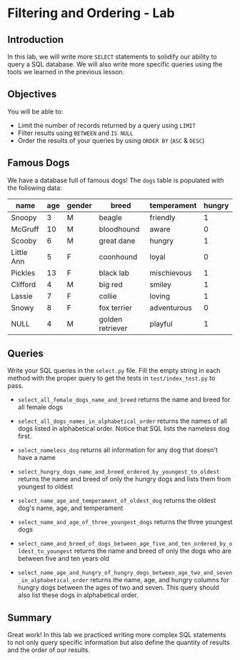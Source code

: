 
# Filtering and Ordering - Lab

## Introduction
In this lab, we will write more `SELECT` statements to solidify our ability to query a SQL database.  We will also write more specific queries using the tools we learned in the previous lesson.

## Objectives
You will be able to:
* Limit the number of records returned by a query using `LIMIT`
* Filter results using `BETWEEN` and `IS NULL`
* Order the results of your queries by using `ORDER BY` (`ASC` & `DESC`)

## Famous Dogs

We have a database full of famous dogs!  The `dogs` table is populated with the following data:

|name      |age    |gender |breed           |temperament|hungry |
|----------|-------|-------|----------------|-----------|-------|
|Snoopy    |3      |M      |beagle          |friendly   |1      |
|McGruff   |10     |M      |bloodhound      |aware      |0      |
|Scooby    |6      |M      |great dane      |hungry     |1      |
|Little Ann|5      |F      |coonhound       |loyal      |0      |
|Pickles   |13     |F      |black lab       |mischievous|1      |
|Clifford  |4      |M      |big red         |smiley     |1      |
|Lassie    |7      |F      |collie          |loving     |1      |
|Snowy     |8      |F      |fox terrier     |adventurous|0      |
|NULL      |4      |M      |golden retriever|playful    |1      |

## Queries

Write your SQL queries in the `select.py` file.  Fill the empty string in each method with the proper query to get the tests in `test/index_test.py` to pass.

* `select_all_female_dogs_name_and_breed` returns the name and breed for all female dogs

* `select_all_dogs_names_in_alphabetical_order` returns the names of all dogs listed in alphabetical order.  Notice that SQL lists the nameless dog first.

* `select_nameless_dog` returns all information for any dog that doesn't have a name

* `select_hungry_dogs_name_and_breed_ordered_by_youngest_to_oldest` returns the name and breed of only the hungry dogs and lists them from youngest to oldest

* `select_name_age_and_temperament_of_oldest_dog` returns the oldest dog's name, age, and temperament

* `select_name_and_age_of_three_youngest_dogs` returns the three youngest dogs

* `select_name_and_breed_of_dogs_between_age_five_and_ten_ordered_by_oldest_to_youngest` returns the name and breed of only the dogs who are between five and ten years old

* `select_name_age_and_hungry_of_hungry_dogs_between_age_two_and_seven_in_alphabetical_order` returns the name, age, and hungry columns for hungry dogs between the ages of two and seven.  This query should also list these dogs in alphabetical order.

## Summary

Great work! In this lab we practiced writing more complex SQL statements to not only query specific information but also define the quantity of results and the order of our results. 
